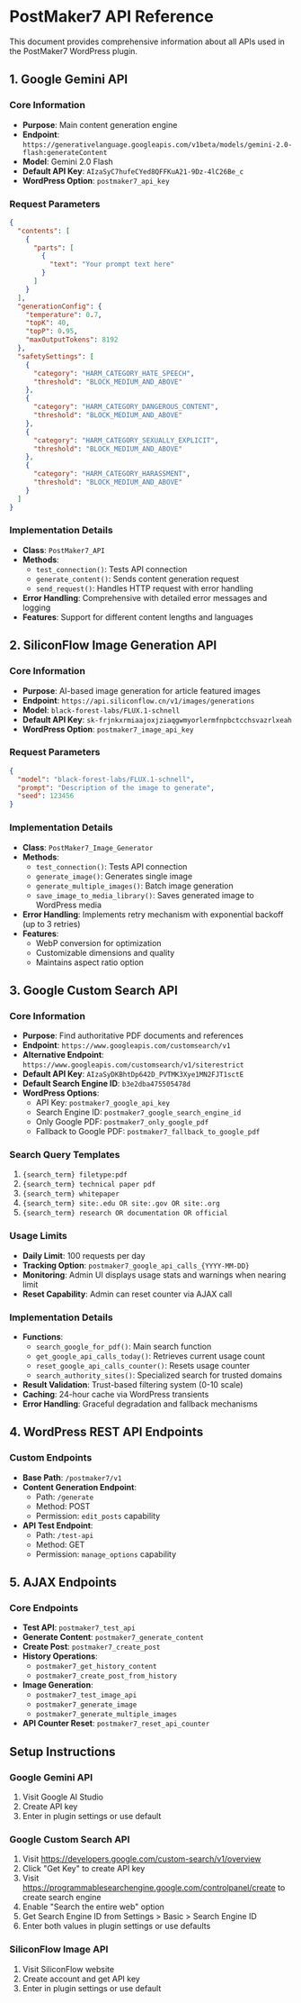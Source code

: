 # PostMaker7 API Reference

This document provides comprehensive information about all APIs used in the PostMaker7 WordPress plugin.

## 1. Google Gemini API

### Core Information
- **Purpose**: Main content generation engine
- **Endpoint**: `https://generativelanguage.googleapis.com/v1beta/models/gemini-2.0-flash:generateContent`
- **Model**: Gemini 2.0 Flash
- **Default API Key**: `AIzaSyC7hufeCYed8QFFKuA21-9Dz-4lC26Be_c`
- **WordPress Option**: `postmaker7_api_key`

### Request Parameters
```json
{
  "contents": [
    {
      "parts": [
        {
          "text": "Your prompt text here"
        }
      ]
    }
  ],
  "generationConfig": {
    "temperature": 0.7,
    "topK": 40,
    "topP": 0.95,
    "maxOutputTokens": 8192
  },
  "safetySettings": [
    {
      "category": "HARM_CATEGORY_HATE_SPEECH",
      "threshold": "BLOCK_MEDIUM_AND_ABOVE"
    },
    {
      "category": "HARM_CATEGORY_DANGEROUS_CONTENT",
      "threshold": "BLOCK_MEDIUM_AND_ABOVE"
    },
    {
      "category": "HARM_CATEGORY_SEXUALLY_EXPLICIT",
      "threshold": "BLOCK_MEDIUM_AND_ABOVE"
    },
    {
      "category": "HARM_CATEGORY_HARASSMENT",
      "threshold": "BLOCK_MEDIUM_AND_ABOVE"
    }
  ]
}
```

### Implementation Details
- **Class**: `PostMaker7_API`
- **Methods**:
  - `test_connection()`: Tests API connection
  - `generate_content()`: Sends content generation request
  - `send_request()`: Handles HTTP request with error handling
- **Error Handling**: Comprehensive with detailed error messages and logging
- **Features**: Support for different content lengths and languages

## 2. SiliconFlow Image Generation API

### Core Information
- **Purpose**: AI-based image generation for article featured images
- **Endpoint**: `https://api.siliconflow.cn/v1/images/generations`
- **Model**: `black-forest-labs/FLUX.1-schnell`
- **Default API Key**: `sk-frjnkxrmiaajoxjziaqgwmyorlermfnpbctcchsvazrlxeah`
- **WordPress Option**: `postmaker7_image_api_key`

### Request Parameters
```json
{
  "model": "black-forest-labs/FLUX.1-schnell",
  "prompt": "Description of the image to generate",
  "seed": 123456
}
```

### Implementation Details
- **Class**: `PostMaker7_Image_Generator`
- **Methods**:
  - `test_connection()`: Tests API connection
  - `generate_image()`: Generates single image
  - `generate_multiple_images()`: Batch image generation
  - `save_image_to_media_library()`: Saves generated image to WordPress media
- **Error Handling**: Implements retry mechanism with exponential backoff (up to 3 retries)
- **Features**: 
  - WebP conversion for optimization
  - Customizable dimensions and quality
  - Maintains aspect ratio option

## 3. Google Custom Search API

### Core Information
- **Purpose**: Find authoritative PDF documents and references
- **Endpoint**: `https://www.googleapis.com/customsearch/v1`
- **Alternative Endpoint**: `https://www.googleapis.com/customsearch/v1/siterestrict`
- **Default API Key**: `AIzaSyDKBhtDp642D_PVTMK3Xye1MN2FJT1sctE`
- **Default Search Engine ID**: `b3e2dba475505478d`
- **WordPress Options**:
  - API Key: `postmaker7_google_api_key`
  - Search Engine ID: `postmaker7_google_search_engine_id`
  - Only Google PDF: `postmaker7_only_google_pdf`
  - Fallback to Google PDF: `postmaker7_fallback_to_google_pdf`

### Search Query Templates
1. `{search_term} filetype:pdf`
2. `{search_term} technical paper pdf`
3. `{search_term} whitepaper`
4. `{search_term} site:.edu OR site:.gov OR site:.org`
5. `{search_term} research OR documentation OR official`

### Usage Limits
- **Daily Limit**: 100 requests per day
- **Tracking Option**: `postmaker7_google_api_calls_{YYYY-MM-DD}`
- **Monitoring**: Admin UI displays usage stats and warnings when nearing limit
- **Reset Capability**: Admin can reset counter via AJAX call

### Implementation Details
- **Functions**:
  - `search_google_for_pdf()`: Main search function
  - `get_google_api_calls_today()`: Retrieves current usage count
  - `reset_google_api_calls_counter()`: Resets usage counter
  - `search_authority_sites()`: Specialized search for trusted domains
- **Result Validation**: Trust-based filtering system (0-10 scale)
- **Caching**: 24-hour cache via WordPress transients
- **Error Handling**: Graceful degradation and fallback mechanisms

## 4. WordPress REST API Endpoints

### Custom Endpoints
- **Base Path**: `/postmaker7/v1`
- **Content Generation Endpoint**:
  - Path: `/generate`
  - Method: POST
  - Permission: `edit_posts` capability
- **API Test Endpoint**:
  - Path: `/test-api`
  - Method: GET
  - Permission: `manage_options` capability

## 5. AJAX Endpoints

### Core Endpoints
- **Test API**: `postmaker7_test_api`
- **Generate Content**: `postmaker7_generate_content`
- **Create Post**: `postmaker7_create_post`
- **History Operations**:
  - `postmaker7_get_history_content`
  - `postmaker7_create_post_from_history`
- **Image Generation**:
  - `postmaker7_test_image_api`
  - `postmaker7_generate_image`
  - `postmaker7_generate_multiple_images`
- **API Counter Reset**: `postmaker7_reset_api_counter`

## Setup Instructions

### Google Gemini API
1. Visit Google AI Studio
2. Create API key
3. Enter in plugin settings or use default

### Google Custom Search API
1. Visit https://developers.google.com/custom-search/v1/overview
2. Click "Get Key" to create API key
3. Visit https://programmablesearchengine.google.com/controlpanel/create to create search engine
4. Enable "Search the entire web" option
5. Get Search Engine ID from Settings > Basic > Search Engine ID
6. Enter both values in plugin settings or use defaults

### SiliconFlow Image API
1. Visit SiliconFlow website
2. Create account and get API key
3. Enter in plugin settings or use default 